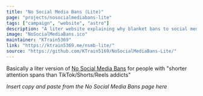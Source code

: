 ```yaml
---
title: "No Social Media Bans (Lite)"
page: "projects/nosocialmediabans-lite"
tags: ["campaign", "website", "astro"]
description: "A liter website explaining why blanket bans to social media is a bad idea."
image: "NoSocialMediaBans.ico"
maintainer: "KTrain5369"
link: "https://ktrain5369.me/nsmb-lite/"
source: "https://github.com/KTrain5169/NoSocialMediaBans-Lite/"
---
```


Basically a liter version of [No Social Media Bans](/projects/nosocialmediabans) for people with "shorter attention spans than TikTok/Shorts/Reels addicts"

_Insert copy and paste from the No Social Media Bans page here_

